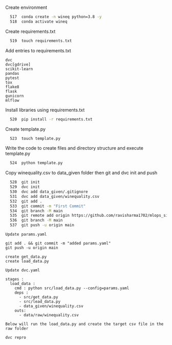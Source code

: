 Create environment

```bash
  517  conda create -n wineq python=3.8 -y
  518  conda activate wineq
```

Create requirements.txt

```bash
  519  touch requirements.txt
```

Add entries to requirements.txt
```
dvc
dvc[gdrive]
scikit-learn
pandas
pytest
tox
flake8
flask
gunicorn
mlflow
```

Install libraries using requirements.txt

```bash
  520  pip install -r requirements.txt
```

Create template.py

```bash
  523  touch template.py
```

Write the code to create files and directory structure and execute template.py

```bash
  524  python template.py
```

Copy winequality.csv to data_given folder then git and dvc init and push

```bash
  528  git init
  529  dvc init
  530  dvc add data_given/.gitignore
  531  dvc add data_given/winequality.csv
  532  git add .
  533  git commit -m "First Commit"
  534  git branch -M main
  535  git remote add origin https://github.com/ravisharma1702/mlops_simple_demo.git
  536  git branch -M main
  537  git push -u origin main
```

```
Update params.yaml

git add . && git commit -m "added params.yaml"
git push -u origin main
```

```
create get_data.py
create load_data.py
```

```
Update dvc.yaml

stages :
  load_data :
    cmd : python src/load_data.py --config=params.yaml
    deps :
      - src/get_data.py
      - src/lead_data.py
      - data_given/winequality.csv
    outs:
      - data/raw/winequality.csv
```

```
Below will run the load_data.py and create the target csv file in the raw folder

dvc repro
```